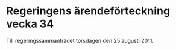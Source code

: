 # Regeringens ärendeförteckning vecka 34

Till regeringssammanträdet torsdagen den 25 augusti 2011\.
